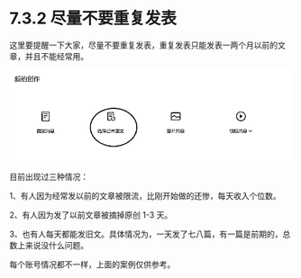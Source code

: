 # 7.3.2 尽量不要重复发表

这里要提醒一下大家，尽量不要重复发表，重复发表只能发表一两个月以前的文章，并且不能经常用。

![](img/d5a6d792fc613c6f7978a5c97b23c995.png)

目前出现过三种情况：

1、有人因为经常发以前的文章被限流，比刚开始做的还惨，每天收入个位数。

2、有人因为发了以前文章被摘掉原创 1-3 天。

3、也有人每天都能发旧文。具体情况为，一天发了七八篇，有一篇是前期的，总数上来说没什么问题。

每个账号情况都不一样，上面的案例仅供参考。